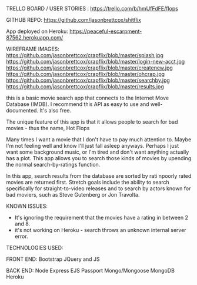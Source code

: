 TRELLO BOARD / USER STORIES : https://trello.com/b/hmUfFdFE/flops

GITHUB REPO: https://github.com/jasonbrettcox/shitflix

App deployed on Heroku: https://peaceful-escarpment-87562.herokuapp.com/


WIREFRAME IMAGES:
https://github.com/jasonbrettcox/crapflix/blob/master/splash.jpg
https://github.com/jasonbrettcox/crapflix/blob/master/login-new-acct.jpg
https://github.com/jasonbrettcox/crapflix/blob/master/createnew.jpg
https://github.com/jasonbrettcox/crapflix/blob/master/ohcrap.jpg
https://github.com/jasonbrettcox/crapflix/blob/master/searchby.jpg
https://github.com/jasonbrettcox/crapflix/blob/master/results.jpg

this is a basic movie search app that connects to the Internet Move Database (IMDB).  I recommend this API as easy to use and well-documented. It's also free. 

The unique feature of this app is that it allows people to search for bad movies - thus the name, Hot Flops 

Many times I want a movie that I don't have to pay much attention to. Maybe I'm not feeling well and know I'll just fall asleep anyways. Perhaps I just want some background music, or I'm tired and don't want anything actually has a plot. This app allows you to search those kinds of movies by upending the normal search-by-ratings function. 

In this app, search results from the database are sorted by rati npoorly rated movies are returned first. Stretch goals include the ability to search specifically for straight-to-video releases and to search by actors known for bad moviers, such as Steve Gutenberg or Jon Travolta. 

KNOWN ISSUES: 
- It's ignoring the requirement that the movies have a rating in between 2 and 8.
- it's not working on Heroku - search throws an unknown internal server error. 

TECHNOLOGIES USED:

FRONT END:
Bootstrap
JQuery and JS



BACK END:
Node
Express
EJS
Passport
Mongo/Mongoose
MongoDB
Heroku